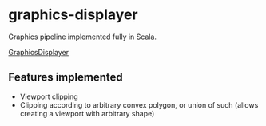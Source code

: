 # graphics-displayer

Graphics pipeline implemented fully in Scala.


[GraphicsDisplayer](src/main/scala/com/graphicsDisplayer/GraphicsDisplayer.scala)


## Features implemented
 - Viewport clipping
 - Clipping according to arbitrary convex polygon, or union of such (allows creating a viewport with arbitrary shape)
